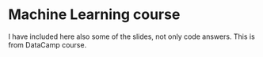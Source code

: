 # Machine Learning course
I have included here also some of the slides, not only code answers. This is from DataCamp course.
